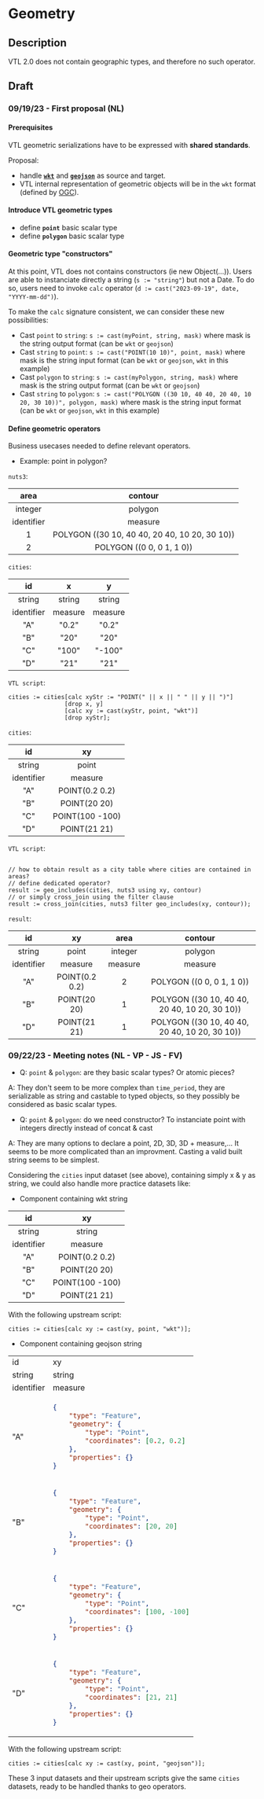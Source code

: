 # Geometry

## Description

VTL 2.0 does not contain geographic types, and therefore no such operator.

## Draft

### 09/19/23 - First proposal (NL)

#### Prerequisites

VTL geometric serializations have to be expressed with **shared standards**.

Proposal:

- handle [**`wkt`**](https://www.ogc.org/standard/wkt-crs/) and [**`geojson`**](https://geojson.org/) as source and target.
- VTL internal representation of geometric objects will be in the `wkt` format (defined by [OGC](https://www.ogc.org/)).

#### Introduce VTL geometric types

- define **`point`** basic scalar type
- define **`polygon`** basic scalar type

#### Geometric type "constructors"

At this point, VTL does not contains constructors (ie new Object(...)).
Users are able to instanciate directly a string (`s := "string"`) but not a Date. To do so, users need to invoke `calc` operator (`d := cast("2023-09-19", date, "YYYY-mm-dd")`).

To make the `calc` signature consistent, we can consider these new possibilities:

- Cast `point` to `string`: `s := cast(myPoint, string, mask)` where mask is the string output format (can be `wkt` or `geojson`)
- Cast `string` to `point`: `s := cast("POINT(10 10)", point, mask)` where mask is the string input format (can be `wkt` or `geojson`, `wkt` in this example)
- Cast `polygon` to `string`: `s := cast(myPolygon, string, mask)` where mask is the string output format (can be `wkt` or `geojson`)
- Cast `string` to `polygon`: `s := cast("POLYGON ((30 10, 40 40, 20 40, 10 20, 30 10))", polygon, mask)` where mask is the string input format (can be `wkt` or `geojson`, `wkt` in this example)

#### Define geometric operators

Business usecases needed to define relevant operators.

- Example: point in polygon?

`nuts3`:

|    area    |                    contour                    |
| :--------: | :-------------------------------------------: |
|  integer   |                    polygon                    |
| identifier |                    measure                    |
|     1      | POLYGON ((30 10, 40 40, 20 40, 10 20, 30 10)) |
|     2      |           POLYGON ((0 0, 0 1, 1 0))           |

`cities`:

|     id     |    x    |    y    |
| :--------: | :-----: | :-----: |
|   string   | string  | string  |
| identifier | measure | measure |
|    "A"     |  "0.2"  |  "0.2"  |
|    "B"     |  "20"   |  "20"   |
|    "C"     |  "100"  | "-100"  |
|    "D"     |  "21"   |  "21"   |

`VTL script`:

```
cities := cities[calc xyStr := "POINT(" || x || " " || y || ")"]
                [drop x, y]
                [calc xy := cast(xyStr, point, "wkt")]
                [drop xyStr];
```

`cities`:

|     id     |       xy        |
| :--------: | :-------------: |
|   string   |      point      |
| identifier |     measure     |
|    "A"     | POINT(0.2 0.2)  |
|    "B"     |  POINT(20 20)   |
|    "C"     | POINT(100 -100) |
|    "D"     |  POINT(21 21)   |

`VTL script`:

```

// how to obtain result as a city table where cities are contained in areas?
// define dedicated operator?
result := geo_includes(cities, nuts3 using xy, contour)
// or simply cross_join using the filter clause
result := cross_join(cities, nuts3 filter geo_includes(xy, contour));

```

`result`:

|     id     |       xy       |  area   |                    contour                    |
| :--------: | :------------: | :-----: | :-------------------------------------------: |
|   string   |     point      | integer |                    polygon                    |
| identifier |    measure     | measure |                    measure                    |
|    "A"     | POINT(0.2 0.2) |    2    |           POLYGON ((0 0, 0 1, 1 0))           |
|    "B"     |  POINT(20 20)  |    1    | POLYGON ((30 10, 40 40, 20 40, 10 20, 30 10)) |
|    "D"     |  POINT(21 21)  |    1    | POLYGON ((30 10, 40 40, 20 40, 10 20, 30 10)) |

### 09/22/23 - Meeting notes (NL - VP - JS - FV)

- Q: `point` & `polygon`: are they basic scalar types? Or atomic pieces?

A: They don't seem to be more complex than `time_period`, they are serializable as string and castable to typed objects, so they possibly be considered as basic scalar types.

- Q: `point` & `polygon`: do we need constructor? To instanciate point with integers directly instead of concat & cast

A: They are many options to declare a point, 2D, 3D, 3D + measure,...
It seems to be more complicated than an improvment. Casting a valid built string seems to be simplest.

Considering the `cities` input dataset (see above), containing simply x & y as string, we could also handle more practice datasets like:

- Component containing wkt string

|     id     |       xy        |
| :--------: | :-------------: |
|   string   |     string      |
| identifier |     measure     |
|    "A"     | POINT(0.2 0.2)  |
|    "B"     |  POINT(20 20)   |
|    "C"     | POINT(100 -100) |
|    "D"     |  POINT(21 21)   |

With the following upstream script:

```
cities := cities[calc xy := cast(xy, point, "wkt")];
```

- Component containing geojson string

<table>
<tr>
<td> id </td> <td> xy </td>
</tr>
<tr><td>string</td><td>string</td></tr>
<tr><td>identifier</td><td>measure</td></tr>
<tr>
<td>"A"</td>
<td>

```json
{
	"type": "Feature",
	"geometry": {
		"type": "Point",
		"coordinates": [0.2, 0.2]
	},
	"properties": {}
}
```

</td>
</tr>
<tr>
<td>"B"</td>
<td>

```json
{
	"type": "Feature",
	"geometry": {
		"type": "Point",
		"coordinates": [20, 20]
	},
	"properties": {}
}
```

</td>
</tr>
<tr>
<td>"C"</td>
<td>

```json
{
	"type": "Feature",
	"geometry": {
		"type": "Point",
		"coordinates": [100, -100]
	},
	"properties": {}
}
```

</td>
</tr>
<tr>
<td>"D"</td>
<td>

```json
{
	"type": "Feature",
	"geometry": {
		"type": "Point",
		"coordinates": [21, 21]
	},
	"properties": {}
}
```

</td>
</tr>
</table>

With the following upstream script:

```
cities := cities[calc xy := cast(xy, point, "geojson")];
```

These 3 input datasets and their upstream scripts give the same `cities` datasets, ready to be handled thanks to geo operators.
